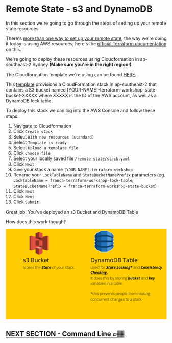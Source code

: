 # Remote State - s3 and DynamoDB

In this section we're going to go through the steps of setting up your remote state resources.

There's [more than one way to set up your remote state](https://www.terraform.io/docs/language/settings/backends/index.html), the way we're doing it today is using AWS resources, here's the [official Terraform documentation](https://www.terraform.io/docs/language/settings/backends/s3.html) on this.

We're going to deploy these resources using Cloudformation in ap-southeast-2 Sydney **(Make sure you're in the right region!)**

The Cloudformation template we're using can be found [HERE](../remote-state/stack.yaml).

This [template](../remote-state/stack.yaml) provisions a CloudFormation stack in ap-southeast-2 that contains a S3 bucket named [YOUR-NAME]-terraform-workshop-state-bucket-XXXXX where XXXXX is the ID of the AWS account, as well as a DynamoDB lock table.

To deploy this stack we can log into the AWS Console and follow these steps:

1. Navigate to Cloudformation
2. Click `Create stack`
3. Select `With new resources (standard)`
4. Select `Template is ready`
5. Select `Upload a template file`
6. Click `Choose file`
7. Select your locally saved file `/remote-state/stack.yaml`
8. Click `Next`
9. Give your stack a name `[YOUR-NAME]-terraform-workshop`
10. Rename your `LockTableName` and `StateBucketNamePrefix` parameters (eg. `LockTableName = franca-terraform-workshop-lock-table`, `StateBucketNamePrefix = franca-terraform-workshop-state-bucket`)
11. Click `Next`
12. Click `Next`
13. Click `Submit`

Great job! You've deployed an s3 Bucket and DynamoDB Table

How does this work though?

![remote-state](../images/s3-remote-state.png)

## [NEXT SECTION - Command Line 👉🏽](04-command-line.md)
